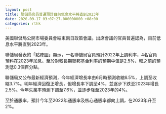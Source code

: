 ```yaml
---
layout: post
title: 聯儲局官員普遍預計目前低息水平將直到2023年
date: 2020-09-17 03:07:27.000000000 +08:00
categories: rthk
---
```


美國聯儲局公開市場委員會結束兩日政策會議。出席會議的官員普遍認為，目前低息水平將直到2023年。

聯儲局發表的「點陣圖」顯示，一名聯儲局官員預計2022年上調利率，4名官員預料在2023年加息。至於對較長期聯邦基金利率的預期中值是2.5%，較之前的預測低0.3個百分點。

聯儲局又公布最新經濟預測，今年經濟增長率由6月時預測收縮6.5%，上調至收縮3.7%。明年經濟回復正增長，但增長率下調至4%，並逐步下跌至2023年增長2.5%。今年失業率預測下調至7.6%，並逐步降至2023年的4%。

至於通脹率，預計今年至2022年通脹率及核心通脹率都向上調，在2023年升至2%。
